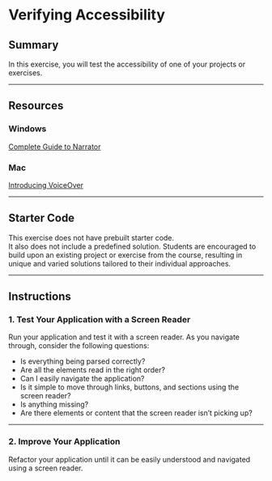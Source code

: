 # Verifying Accessibility

## Summary

In this exercise, you will test the accessibility of one of your projects or exercises.

---

## Resources

### Windows

[Complete Guide to Narrator](https://support.microsoft.com/en-us/windows/complete-guide-to-narrator-e4397a0d-ef4f-b386-d8ae-c172f109bdb1)

### Mac

[Introducing VoiceOver](https://support.apple.com/guide/voiceover/welcome/mac)

---

## Starter Code

This exercise does not have prebuilt starter code.  
It also does not include a predefined solution. Students are encouraged to build upon an existing project or exercise from the course, resulting in unique and varied solutions tailored to their individual approaches.

---

## Instructions

### 1. Test Your Application with a Screen Reader

Run your application and test it with a screen reader. As you navigate through, consider the following questions:

- Is everything being parsed correctly?
- Are all the elements read in the right order?
- Can I easily navigate the application?
- Is it simple to move through links, buttons, and sections using the screen reader?
- Is anything missing?
- Are there elements or content that the screen reader isn’t picking up?

---

### 2. Improve Your Application

Refactor your application until it can be easily understood and navigated using a screen reader.

